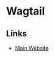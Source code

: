 # Wagtail

<!--
https://leanpub.com/the-definitive-guide-to-nextjs-and-wagtail
-->

## Links

- [Main Website](https://wagtail.io/)
